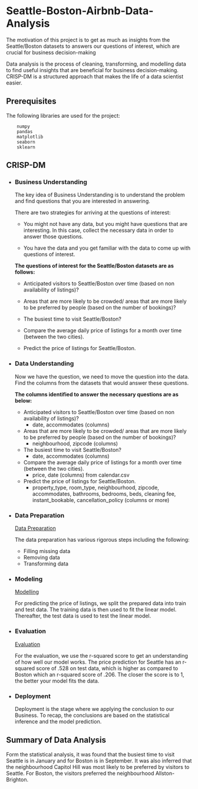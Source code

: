 # Seattle-Boston-Airbnb-Data-Analysis

The motivation of this project is to get as much as insights from the Seattle/Boston datasets 
to answers our questions of interest, which are crucial for business decision-making

Data analysis is the process of cleaning, transforming, and modelling data to find useful insights that are beneficial for business decision-making. CRISP-DM is a structured approach that makes the life of a data scientist easier.

Prerequisites
-------------
The following libraries are used for the project:

        numpy
        pandas
        matplotlib
        seaborn
        sklearn



## CRISP-DM

* ### Business Understanding

    The key idea of Business Understanding is to understand the problem and find questions that you are interested in answering.
    
    There are two strategies for arriving at the questions of interest:
    
    * You might not have any data, but you might have questions that are interesting. In this case, collect the necessary data in order to answer those questions.
    
    * You have the data and you get familiar with the data to come up with questions of interest.

    **The questions of interest for the Seattle/Boston datasets are as follows:**
 
    * Anticipated visitors to Seattle/Boston over time 
    (based on non availability of listings)?

    * Areas that are more likely to be crowded/ areas that are more likely to be 
      preferred by people (based on the number of bookings)?
     
    * The busiest time to visit Seattle/Boston?

    * Compare the average daily price of listings for a month over time (between the two cities).

    * Predict the price of listings for Seattle/Boston.
 
    
* ### Data Understanding

    Now we have the question, we need to move the question into the data. Find the columns from the datasets that would answer these questions.
    
    **The columns identified to answer the necessary questions are as below:**

   * Anticipated visitors to Seattle/Boston over time 
   (based on non availability of listings)?
     - date, accommodates (columns)
   * Areas that are more likely to be crowded/ areas that are more likely to be 
     preferred by people (based on the number of bookings)?
     - neighbourhood, zipcode (columns)
   * The busiest time to visit Seattle/Boston?
     - date, accommodates (columns) 
   * Compare the average daily price of listings for a month over time (between the two cities).
     - price, date (columns) from calendar.csv
   * Predict the price of listings for Seattle/Boston.
     - property_type, room_type, neighbourhood, zipcode, accommodates, 
      bathrooms, bedrooms, beds, cleaning fee, instant_bookable, 
      cancellation_policy (columns or more) 


* ### Data Preparation

    [Data Preparation](https://github.com/jyothishkjames/Seattle-Boston-Airbnb-Data-Analysis/blob/master/data_prepration_modeling_evaluation.ipynb)
    
    The data preparation has various rigorous steps including the following:
    * Filling missing data
    * Removing data
    * Transforming data
* ### Modeling

    [Modelling](https://github.com/jyothishkjames/Seattle-Boston-Airbnb-Data-Analysis/blob/master/data_prepration_modeling_evaluation.ipynb)
    
    For predicting the price of listings, we split the prepared data into train and test data. The training data is then used to fit the linear model. Thereafter, the test data is used to test the linear model.

* ### Evaluation

    [Evaluation](https://github.com/jyothishkjames/Seattle-Boston-Airbnb-Data-Analysis/blob/master/data_prepration_modeling_evaluation.ipynb)
    
    For the evaluation, we use the r-squared score to get an understanding of how well our model works. The price prediction for Seattle has an r-squared score of .528 on test data, which is higher as compared to Boston which an r-squared score of .206. The closer the score is to 1, the better your model fits the data.
* ### Deployment

    Deployment is the stage where we applying the conclusion to our Business.  To recap, the conclusions are based on the statistical inference and the model prediction.
    
 ## Summary of Data Analysis
 
 Form the statistical analysis, it was found that the busiest time to visit Seattle is in January and for Boston is in September. It was also inferred that the
 neighbourhood Capitol Hill was most likely to be preferred by visitors to Seattle. For Boston, the visitors preferred the neighbourhood Allston-Brighton.   